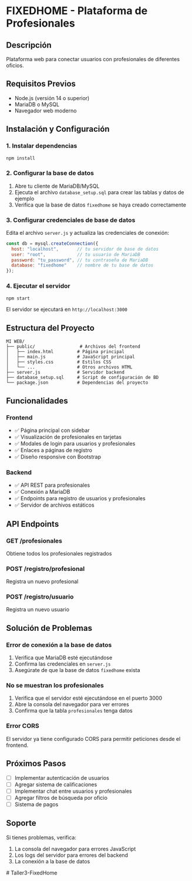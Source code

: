# FIXEDHOME - Plataforma de Profesionales

## Descripción
Plataforma web para conectar usuarios con profesionales de diferentes oficios.

## Requisitos Previos
- Node.js (versión 14 o superior)
- MariaDB o MySQL
- Navegador web moderno

## Instalación y Configuración

### 1. Instalar dependencias
```bash
npm install
```

### 2. Configurar la base de datos
1. Abre tu cliente de MariaDB/MySQL
2. Ejecuta el archivo `database_setup.sql` para crear las tablas y datos de ejemplo
3. Verifica que la base de datos `fixedhome` se haya creado correctamente

### 3. Configurar credenciales de base de datos
Edita el archivo `server.js` y actualiza las credenciales de conexión:
```javascript
const db = mysql.createConnection({
  host: "localhost",       // tu servidor de base de datos
  user: "root",            // tu usuario de MariaDB
  password: "tu_password", // tu contraseña de MariaDB
  database: "fixedhome"    // nombre de tu base de datos
});
```

### 4. Ejecutar el servidor
```bash
npm start
```

El servidor se ejecutará en `http://localhost:3000`

## Estructura del Proyecto
```
MI WEB/
├── public/                 # Archivos del frontend
│   ├── index.html         # Página principal
│   ├── main.js            # JavaScript principal
│   ├── styles.css         # Estilos CSS
│   └── ...                # Otros archivos HTML
├── server.js              # Servidor backend
├── database_setup.sql     # Script de configuración de BD
└── package.json           # Dependencias del proyecto
```

## Funcionalidades

### Frontend
- ✅ Página principal con sidebar
- ✅ Visualización de profesionales en tarjetas
- ✅ Modales de login para usuarios y profesionales
- ✅ Enlaces a páginas de registro
- ✅ Diseño responsive con Bootstrap

### Backend
- ✅ API REST para profesionales
- ✅ Conexión a MariaDB
- ✅ Endpoints para registro de usuarios y profesionales
- ✅ Servidor de archivos estáticos

## API Endpoints

### GET /profesionales
Obtiene todos los profesionales registrados

### POST /registro/profesional
Registra un nuevo profesional

### POST /registro/usuario
Registra un nuevo usuario

## Solución de Problemas

### Error de conexión a la base de datos
1. Verifica que MariaDB esté ejecutándose
2. Confirma las credenciales en `server.js`
3. Asegúrate de que la base de datos `fixedhome` exista

### No se muestran los profesionales
1. Verifica que el servidor esté ejecutándose en el puerto 3000
2. Abre la consola del navegador para ver errores
3. Confirma que la tabla `profesionales` tenga datos

### Error CORS
El servidor ya tiene configurado CORS para permitir peticiones desde el frontend.

## Próximos Pasos
- [ ] Implementar autenticación de usuarios
- [ ] Agregar sistema de calificaciones
- [ ] Implementar chat entre usuarios y profesionales
- [ ] Agregar filtros de búsqueda por oficio
- [ ] Sistema de pagos

## Soporte
Si tienes problemas, verifica:
1. La consola del navegador para errores JavaScript
2. Los logs del servidor para errores del backend
3. La conexión a la base de datos

#   T a l l e r 3 - F i x e d H o m e  
 